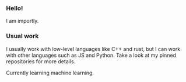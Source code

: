 ### Hello!
I am importly.

### Usual work

I usually work with low-level languages like C++ and rust, but I can work with other languages such as JS and Python.
Take a look at my pinned repositories for more details.

Currently learning machine learning.
